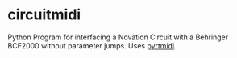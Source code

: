 # circuitmidi
Python Program for interfacing a Novation Circuit with a Behringer BCF2000 without parameter jumps. Uses [pyrtmidi](https://github.com/patrickkidd/pyrtmidi).

